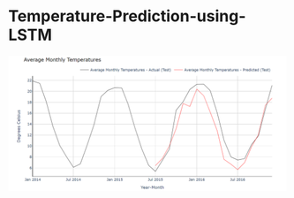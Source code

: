 # Temperature-Prediction-using-LSTM
![Prediction Image](https://github.com/rahul0906/Temperature-Prediction-using-LSTM/blob/main/Ae_haloo.png)
